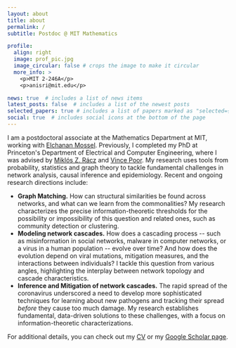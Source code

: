 ```yaml
---
layout: about
title: about
permalink: /
subtitle: Postdoc @ MIT Mathematics

profile:
  align: right
  image: prof_pic.jpg
  image_circular: false # crops the image to make it circular
  more_info: >
    <p>MIT 2-246A</p>
    <p>anisri@mit.edu</p>

news: true  # includes a list of news items
latest_posts: false  # includes a list of the newest posts
selected_papers: true # includes a list of papers marked as "selected={true}"
social: true  # includes social icons at the bottom of the page
---
```


I am a postdoctoral associate at the Mathematics Department at MIT, working with [Elchanan Mossel](https://math.mit.edu/~elmos/). Previously, I completed my PhD at Princeton's Department of Electrical and Computer Engineering, where I was advised by [Miklós Z. Rácz](https://racz.statistics.northwestern.edu/) and [Vince Poor](https://ece.princeton.edu/people/h-vincent-poor). My research uses tools from probability, statistics and graph theory to tackle fundamental challenges in network analysis, causal inference and epidemiology. Recent and ongoing research directions include:
- **Graph Matching.** How can structural similarities be found across networks, and what can we learn from the commonalities?  My research characterizes the precise information-theoretic thresholds for the possibility or impossibility of this question and related ones, such as community detection or clustering.
- **Modeling network cascades.** How does a cascading process -- such as misinformation in social networks, malware in computer networks, or a virus in a human population -- evolve over time? And how does the evolution depend on viral mutations, mitigation measures, and the interactions between individuals? I tackle this question from various angles, highlighting the interplay between network topology and cascade characteristics. 
- **Inference and Mitigation of network cascades.** The rapid spread of the coronavirus underscored a need to develop more sophisticated techniques for learning about new pathogens and tracking their spread *before* they cause too much damage. My research establishes fundamental, data-driven solutions to these challenges, with a focus on information-theoretic characterizations.

For additional details, you can check out my [CV](assets/pdf/cv.pdf) or my [Google Scholar page](https://scholar.google.com/citations?user=3VUyvg0AAAAJ&hl=en&oi=ao).